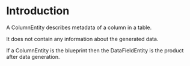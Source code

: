 # Introduction #

A ColumnEntity describes metadata of a column in a table.

It does not contain any information about the generated data.

If a ColumnEntity is the blueprint then the DataFieldEntity is the product after data generation.